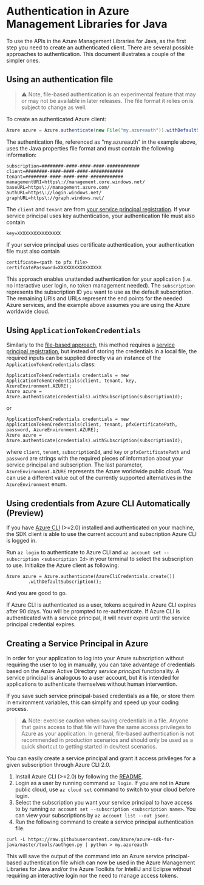 # Authentication in Azure Management Libraries for Java

To use the APIs in the Azure Management Libraries for Java, as the first step you need to 
create an authenticated client. There are several possible approaches to authentication. This document illustrates a couple of the simpler ones.

## Using an authentication file

> :warning: Note, file-based authentication is an experimental feature that may or may not be available in later releases. The file format it relies on is subject to change as well.

To create an authenticated Azure client:

```java
Azure azure = Azure.authenticate(new File("my.azureauth")).withDefaultSubscription();
```

The authentication file, referenced as "my.azureauth" in the example above, uses the Java properties file format and must contain the following information:
```
subscription=########-####-####-####-############
client=########-####-####-####-############
tenant=########-####-####-####-############
managementURI=https\://management.core.windows.net/
baseURL=https\://management.azure.com/
authURL=https\://login.windows.net/
graphURL=https\://graph.windows.net/
```

The `client` and `tenant` are from [your service principal registration](#creating-a-service-principal-in-azure). If your service principal uses key authentication, your authentication file must also contain

```
key=XXXXXXXXXXXXXXXX
```

If your service principal uses certificate authentication, your authentication file must also contain

```
certificate=<path to pfx file>
certifcatePassword=XXXXXXXXXXXXXXXX
```

This approach enables unattended authentication for your application (i.e. no interactive user login, no token management needed).  The `subscription` represents the subscription ID you want to use as the default subscription. The remaining URIs and URLs represent the end points for the needed Azure services, and the example above assumes you are using the Azure worldwide cloud.

## Using `ApplicationTokenCredentials`

Similarly to the [file-based approach](#using-an-authentication-file), this method requires a [service principal registration](#creating-a-service-principal-in-azure), but instead of storing the credentials in a local file, the required inputs can be supplied directly via an instance of the `ApplicationTokenCredentials` class:

```
ApplicationTokenCredentials credentials = new ApplicationTokenCredentials(client, tenant, key, AzureEnvironment.AZURE);
Azure azure = Azure.authenticate(credentials).withSubscription(subscriptionId);
```

or

```
ApplicationTokenCredentials credentials = new ApplicationTokenCredentials(client, tenant, pfxCertificatePath, password, AzureEnvironment.AZURE);
Azure azure = Azure.authenticate(credentials).withSubscription(subscriptionId);
```

where `client`, `tenant`, `subscriptionId`, and `key` or `pfxCertificatePath` and `password` are strings with the required pieces of information about your service principal and subscription. The last parameter, `AzureEnvironment.AZURE` represents the Azure worldwide public cloud. You can use a different value out of the currently supported alternatives in the `AzureEnvironment` enum.

## Using credentials from Azure CLI Automatically (Preview)

If you have [Azure CLI](https://github.com/Azure/azure-cli) (>=2.0) installed and authenticated on your machine, the SDK client is able to use the current account and subscription Azure CLI is logged in.

Run `az login` to authenticate to Azure CLI and `az account set --subscription <subscription Id>` in your terminal to select the subscription to use. Initialize the Azure client as following:

```
Azure azure = Azure.authenticate(AzureCliCredentials.create())
		.withDefaultSubscription();
```

And you are good to go.

If Azure CLI is authenticated as a user, tokens acquired in Azure CLI expires after 90 days. You will be prompted to re-authenticate. If Azure CLI is authenticated with a service principal, it will never expire until the service principal credential expires.

## Creating a Service Principal in Azure

In order for your application to log into your Azure subscription without requiring the user to log in manually, you can take advantage of credentials based on the Azure Active Directory *service principal* functionality. A service principal is analogous to a user account, but it is intended for applications to authenticate themselves without human intervention.

If you save such service principal-based credentials as a file, or store them in environment variables, this can simplify and speed up your coding process.

>:warning: Note: exercise caution when saving credentials in a file. Anyone that gains access to that file will have the same access privileges to Azure as your application. In general, file-based authentication is not recommended in production scenarios and should only be used as a quick shortcut to getting started in dev/test scenarios.

You can easily create a service principal and grant it access privileges for a given subscription through Azure CLI 2.0.

1. Install Azure CLI (>=2.0) by following the [README](https://github.com/Azure/azure-cli/blob/master/README.md).
2. Login as a user by running command `az login`. If you are not in Azure public cloud, use `az cloud set` command to switch to your cloud before login.
3. Select the subscription you want your service principal to have access to by running `az account set --subscription <subscription name>`. You can view your subscriptions by `az account list --out jsonc`.
4. Run the following command to create a service principal authentication file.

```
curl -L https://raw.githubusercontent.com/Azure/azure-sdk-for-java/master/tools/authgen.py | python > my.azureauth
```

This will save the output of the command into an Azure service principal-based authentication file which can now be used in the Azure Management Libraries for Java and/or the Azure Toolkits for IntelliJ and Eclipse without requiring an interactive login nor the need to manage access tokens.
